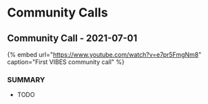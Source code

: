 # Community Calls

## Community Call - 2021-07-01

{% embed url="https://www.youtube.com/watch?v=e7pr5FmgNm8" caption="First VIBES community call" %}

### SUMMARY

* TODO



